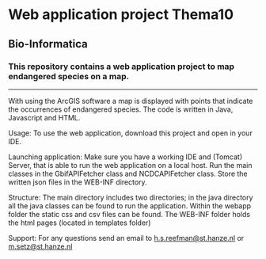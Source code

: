 # Web application project Thema10 

## Bio-Informatica 

### This repository contains a web application project to map endangered species on a map.

---------------------------
With using the ArcGIS software a map  is displayed with points that indicate the occurrences of endangered species. The code is written in Java, Javascript and HTML.

Usage:
To use the web application, download this project and open in your IDE. 

Launching application: Make sure you have a working IDE and (Tomcat) Server, that is able to run the web application on a local host. 
Run the main classes in the GbifAPIFetcher class and NCDCAPIFetcher class. Store the written json files in the WEB-INF directory.

Structure:
The main directory includes two directories; in the java directory all the java classes can be found to run the application.
Within the webapp folder the static css and csv files can be found. The WEB-INF folder holds the html pages (located in templates folder)  

Support: For any questions send an email to h.s.reefman@st.hanze.nl or m.setz@st.hanze.nl